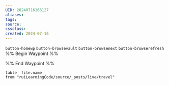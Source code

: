 ```yaml
---
UID: 20240716163127 
aliases: 
tags: 
source: 
cssclass: 
created: 2024-07-16
---
```

`button-homewp` `button-browsevault` `button-browsenext` `button-browserefresh` 
%% Begin Waypoint %%

%% End Waypoint %%


```dataview
table  file.name
from "ruiLearningCode/source/_posts/live/travel"
```